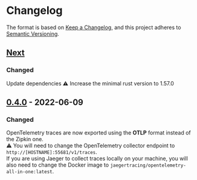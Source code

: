 # Changelog

The format is based on [Keep a Changelog](https://keepachangelog.com/en/1.0.0/),
and this project adheres to [Semantic Versioning](https://semver.org/spec/v2.0.0.html).

## [Next]

### Changed
Update dependencies
⚠️  Increase the minimal rust version to 1.57.0

## [0.4.0] - 2022-06-09

### Changed
OpenTelemetry traces are now exported using the **OTLP** format instead of the Zipkin one.  
⚠️  You will need to change the OpenTelemetry collector endpoint to `http://[HOSTNAME]:55681/v1/traces`.   
If you are using Jaeger to collect traces locally on your machine, you will also need to change the Docker image to `jaegertracing/opentelemetry-all-in-one:latest`.

[Next]: https://github.com/primait/prima_tracing.rs/compare/0.4.0...HEAD
[0.4.0]: https://github.com/primait/prima_tracing.rs/compare/0.3.1...0.4.0
